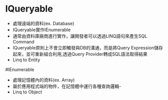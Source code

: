 # IQueryable
- 處理遠端的資料(ex. Database)
- IQueryable實作IEnumerable
- 通常由資料庫廠商進行實作，讓開發者可以透過LINQ語句來產生SQL Command
- IQueryable原則上不會立即觸發與DB的溝通，而是將Query Expression儲存起來，並可重新組合利用,透過Query Provider轉成SQL語法取得結果
- Linq to Entity

#IEnumerable
- 處理記憶體內的資料(ex. Array)
- 屬於應用程式端的物件，在記憶體中運行各種查詢邏輯- 
- Linq to Object

